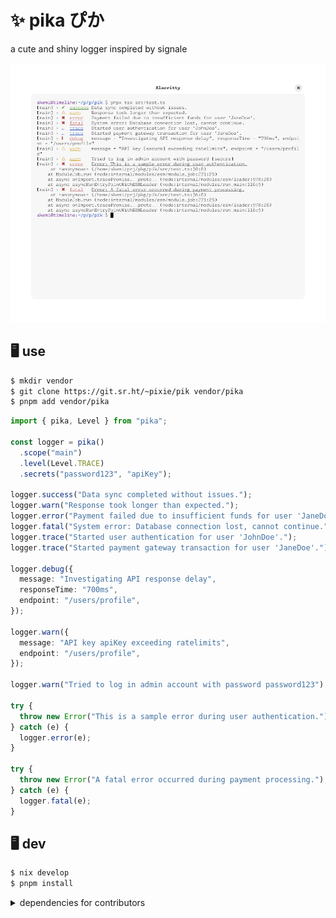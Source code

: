 # ✨ pik**a** ぴか

a cute and shiny logger inspired by signale

![screenshot](./scrot.png)

## 🖥️ use

```sh
$ mkdir vendor
$ git clone https://git.sr.ht/~pixie/pik vendor/pika
$ pnpm add vendor/pika
```

```ts
import { pika, Level } from "pika";

const logger = pika()
  .scope("main")
  .level(Level.TRACE)
  .secrets("password123", "apiKey");

logger.success("Data sync completed without issues.");
logger.warn("Response took longer than expected.");
logger.error("Payment failed due to insufficient funds for user 'JaneDoe'.");
logger.fatal("System error: Database connection lost, cannot continue.");
logger.trace("Started user authentication for user 'JohnDoe'.");
logger.trace("Started payment gateway transaction for user 'JaneDoe'.");

logger.debug({
  message: "Investigating API response delay",
  responseTime: "700ms",
  endpoint: "/users/profile",
});

logger.warn({
  message: "API key apiKey exceeding ratelimits",
  endpoint: "/users/profile",
});

logger.warn("Tried to log in admin account with password password123");

try {
  throw new Error("This is a sample error during user authentication.");
} catch (e) {
  logger.error(e);
}

try {
  throw new Error("A fatal error occurred during payment processing.");
} catch (e) {
  logger.fatal(e);
}
```

## 🖥️ dev

```sh
$ nix develop
$ pnpm install
```

<details>
  <summary>dependencies for contributors</summary>
  
  ```sh
  cargo install --locked koji
  corepack use pnpm
  ```

</details>

